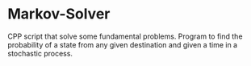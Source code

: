 # Markov-Solver
CPP script that solve some fundamental problems. Program to find the probability of a state from any given destination and given a time in a stochastic process.
